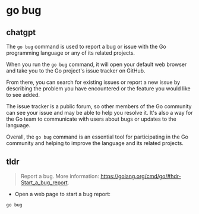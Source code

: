 # go bug 
## chatgpt 
The `go bug` command is used to report a bug or issue with the Go programming language or any of its related projects. 

When you run the `go bug` command, it will open your default web browser and take you to the Go project's issue tracker on GitHub.

From there, you can search for existing issues or report a new issue by describing the problem you have encountered or the feature you would like to see added.

The issue tracker is a public forum, so other members of the Go community can see your issue and may be able to help you resolve it. It's also a way for the Go team to communicate with users about bugs or updates to the language.

Overall, the `go bug` command is an essential tool for participating in the Go community and helping to improve the language and its related projects. 

## tldr 
 
> Report a bug.
> More information: <https://golang.org/cmd/go/#hdr-Start_a_bug_report>.

- Open a web page to start a bug report:

`go bug`
